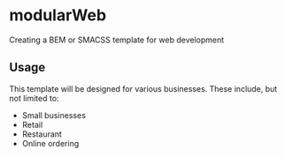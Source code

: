 # modularWeb
Creating a BEM or SMACSS template for web development

## Usage
This template will be designed for various businesses. These include, but not limited to:
* Small businesses
* Retail
* Restaurant
* Online ordering
